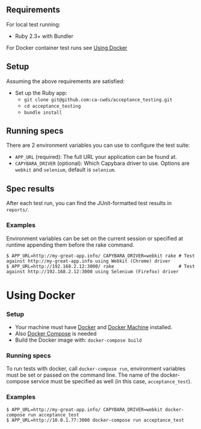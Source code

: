 ## Requirements
For local test running:
- Ruby 2.3+ with Bundler

For Docker container test runs see [Using Docker](#using-docker)
## Setup
Assuming the above requirements are satisfied:

- Set up the Ruby app:
  - `git clone git@github.com:ca-cwds/acceptance_testing.git`
  - `cd acceptance_testing`
  - `bundle install`

## Running specs

There are 2 environment variables you can use to configure the test suite:
- `APP_URL` (required): The full URL your application can be found at.
- `CAPYBARA_DRIVER` (optional): Which Capybara driver to use. Options are `webkit` and `selenium`, default is `selenium`.

## Spec results

After each test run, you can find the JUnit-formatted test results in `reports/`.

### Examples

Environment variables can be set on the current session or specified at runtime appending them before the rake command.

```
$ APP_URL=http://my-great-app.info/ CAPYBARA_DRIVER=webkit rake # Test against http://my-great-app.info using Webkit (Chrome) driver
$ APP_URL=http://192.168.2.12:3000/ rake                        # Test against http://192.168.2.12:3000 using Selenium (Firefox) driver
```

# Using Docker

### Setup
- Your machine must have [Docker](https://docs.docker.com/engine/installation/) and [Docker Machine](https://docs.docker.com/docker-for-windows/) installed.
- Also [Docker Compose](https://docs.docker.com/compose/) is needed
- Build the Docker image with: `docker-compose build`


### Running specs
To run tests with docker, call `docker-compose run`, environment variables must be set or passed on the command line.
The name of the docker-compose service must be specified as well (in this case, `acceptance_test`). 

### Examples
```
$ APP_URL=http://my-great-app.info/ CAPYBARA_DRIVER=webkit docker-compose run acceptance_test
$ APP_URL=http://10.0.1.77:3000 docker-compose run acceptance_test
```
